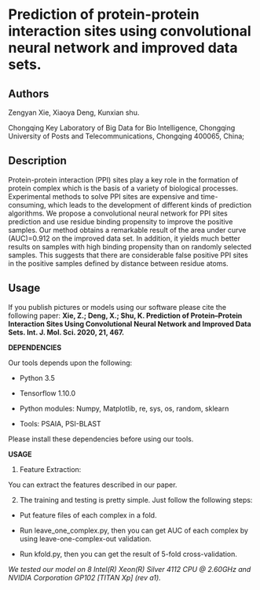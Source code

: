 # Prediction of protein-protein interaction sites using convolutional neural network and improved data sets.


Authors
-------
Zengyan Xie, Xiaoya Deng, Kunxian shu.

Chongqing Key Laboratory of Big Data for Bio Intelligence, Chongqing University of Posts and Telecommunications, Chongqing 400065, China;

Description
-----------
Protein-protein interaction (PPI) sites play a key role in the formation of protein complex which is the basis of a variety of biological processes. Experimental methods to solve PPI sites are expensive and time-consuming, which leads to the development of different kinds of prediction algorithms. We propose a convolutional neural network for PPI sites prediction and use residue binding propensity to improve the positive samples. Our method obtains a remarkable result of the area under curve (AUC)=0.912 on the improved data set. In addition, it yields much better results on samples with high binding propensity than on randomly selected samples. This suggests that there are considerable false positive PPI sites in the positive samples defined by distance between residue atoms.

Usage
-----

If you publish pictures or models using our software please cite the following paper: 
__Xie, Z.; Deng, X.; Shu, K. Prediction of Protein–Protein Interaction Sites Using Convolutional Neural Network and Improved Data Sets. Int. J. Mol. Sci. 2020, 21, 467.__

__DEPENDENCIES__

Our tools depends upon the following:

* Python 3.5

* Tensorflow 1.10.0

* Python modules: Numpy, Matplotlib, re, sys, os, random, sklearn

* Tools: PSAIA, PSI-BLAST

Please install these dependencies before using our tools. 

__USAGE__

1. Feature Extraction:

You can extract the features described in our paper. 
	
2. The training and testing is pretty simple. Just follow the following steps:

* Put feature files of each complex in a fold. 

* Run leave_one_complex.py, then you can get AUC of each complex by using leave-one-complex-out validation.

* Run kfold.py, then you can get the result of 5-fold cross-validation.

_We tested our model on 8  Intel(R) Xeon(R) Silver 4112 CPU @ 2.60GHz and NVIDIA Corporation GP102 [TITAN Xp] (rev a1)._

